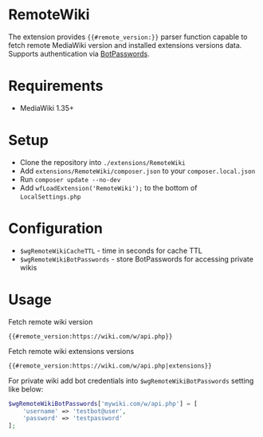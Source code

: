# RemoteWiki

The extension provides `{{#remote_version:}}` parser function capable to fetch
remote MediaWiki version and installed extensions versions data. Supports authentication
via [BotPasswords](https://www.mediawiki.org/wiki/Manual:Bot_passwords).

# Requirements

* MediaWiki 1.35+

# Setup

* Clone the repository into `./extensions/RemoteWiki`
* Add `extensions/RemoteWiki/composer.json` to your `composer.local.json`
* Run `composer update --no-dev`
* Add `wfLoadExtension('RemoteWiki');` to the bottom of `LocalSettings.php`

# Configuration

* `$wgRemoteWikiCacheTTL` - time in seconds for cache TTL
* `$wgRemoteWikiBotPasswords` - store BotPasswords for accessing private wikis

# Usage

Fetch remote wiki version

```
{{#remote_version:https://wiki.com/w/api.php}}
```

Fetch remote wiki extensions versions

```
{{#remote_version:https://wiki.com/w/api.php|extensions}}
```

For private wiki add bot credentials into `$wgRemoteWikiBotPasswords` setting like below:

```php
$wgRemoteWikiBotPasswords['mywiki.com/w/api.php'] = [
	'username' => 'testbot@user',
	'password' => 'testpassword'
];
```
